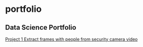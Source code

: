 # portfolio
## Data Science Portfolio

[Project 1 Extract frames with people from security camera video](https://github.com/fengchunshan/Extract-frames-from-security-camera-video)
